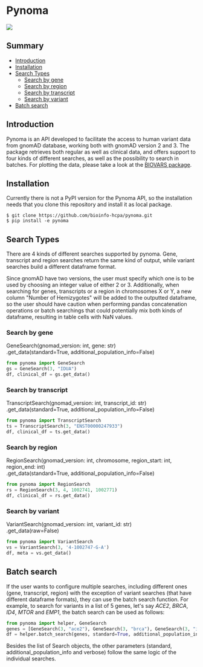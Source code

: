 # Pynoma

![](https://img.shields.io/badge/python-v3.x-blue)

## Summary

- [Introduction](#introduction)
- [Installation](#installation)
- [Search Types](#search-types)
    - [Search by gene](#search-by-gene)
    - [Search by region](#search-by-region)
    - [Search by transcript](#search-by-transcript)
    - [Search by variant](#search-by-variant)
- [Batch search](#batch-search)

## Introduction

Pynoma is an API developed to facilitate the access to human variant data from gnomAD database, working both with gnomAD version 2 and 3.
The package retrieves both regular as well as clinical data, and offers support to four kinds of different searches, as well as the possibility to search in batches.
For plotting the data, please take a look at the [BIOVARS package](https://github.com/bioinfo-hcpa/biovars).

## Installation


Currently there is not a PyPI version for the Pynoma API, so the installation needs that you clone this repository and install it as local package.

    $ git clone https://github.com/bioinfo-hcpa/pynoma.git
    $ pip install -e pynoma

## Search Types

There are 4 kinds of different searches supported by pynoma. Gene, transcript and region searches return the same kind of output, while variant searches build a different dataframe format.

Since gnomAD have two versions, the user must specify which one is to be used by choosing an integer value of either 2 or 3. Additionally, when searching for genes, transcripts or a region in chromosomes X or Y, a new column "Number of Hemizygotes" will be added to the outputted dataframe, so the user should have caution when performing pandas concatenation operations or batch searchings that could potentially mix both kinds of dataframe, resulting in table cells with NaN values.

### Search by gene

GeneSearch(gnomad_version: int, gene: str)<br />
.get_data(standard=True, additional_population_info=False)

```python
from pynoma import GeneSearch
gs = GeneSearch(3, "IDUA")
df, clinical_df = gs.get_data()
```

### Search by transcript


TranscriptSearch(gnomad_version: int, transcript_id: str)<br />
.get_data(standard=True, additional_population_info=False)

```python
from pynoma import TranscriptSearch
ts = TranscriptSearch(3, "ENST00000247933")
df, clinical_df = ts.get_data()
```


### Search by region

RegionSearch(gnomad_version: int, chromosome, region_start: int, region_end: int)<br />
.get_data(standard=True, additional_population_info=False)

```python
from pynoma import RegionSearch
rs = RegionSearch(3, 4, 1002741, 1002771)
df, clinical_df = rs.get_data()
```

### Search by variant

VariantSearch(gnomad_version: int, variant_id: str)<br />
.get_data(raw=False)

```python
from pynoma import VariantSearch
vs = VariantSearch(3, '4-1002747-G-A')
df, meta = vs.get_data()
```

## Batch search

If the user wants to configure multiple searches, including different ones (gene, transcript, region) with the exception of variant searches (that have different dataframe formats), they can use the batch search function.
For example, to search for variants in a list of 5 genes, let's say _ACE2_, _BRCA_, _ID4_, _MTOR_ and _EMP1_, the batch search can be used as follows:

```python
from pynoma import helper, GeneSearch
genes = [GeneSearch(3, "ace2"), GeneSearch(3, "brca"), GeneSearch(3, "id4"), GeneSearch(3, "mtor"), GeneSearch(3, "emp1")]
df = helper.batch_search(genes, standard=True, additional_population_info=False, verbose=True)
```

Besides the list of Search objects, the other parameters (standard, additional_population_info and verbose) follow the same logic of the individual searches.


